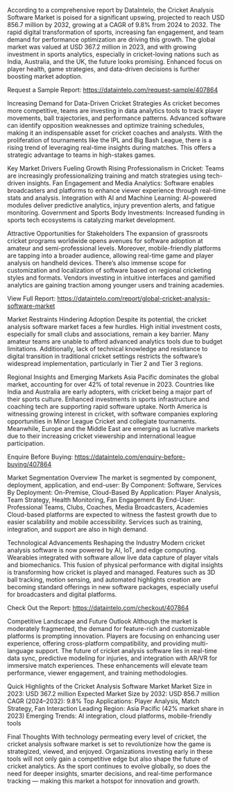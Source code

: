 According to a comprehensive report by DataIntelo, the Cricket Analysis Software Market is poised for a significant upswing, projected to reach USD 856.7 million by 2032, growing at a CAGR of 9.8% from 2024 to 2032. The rapid digital transformation of sports, increasing fan engagement, and team demand for performance optimization are driving this growth.
The global market was valued at USD 367.2 million in 2023, and with growing investment in sports analytics, especially in cricket-loving nations such as India, Australia, and the UK, the future looks promising. Enhanced focus on player health, game strategies, and data-driven decisions is further boosting market adoption.

Request a Sample Report: https://dataintelo.com/request-sample/407864

Increasing Demand for Data-Driven Cricket Strategies
As cricket becomes more competitive, teams are investing in data analytics tools to track player movements, ball trajectories, and performance patterns. Advanced software can identify opposition weaknesses and optimize training schedules, making it an indispensable asset for cricket coaches and analysts.
With the proliferation of tournaments like the IPL and Big Bash League, there is a rising trend of leveraging real-time insights during matches. This offers a strategic advantage to teams in high-stakes games.

Key Market Drivers Fueling Growth
Rising Professionalism in Cricket: Teams are increasingly professionalizing training and match strategies using tech-driven insights.
Fan Engagement and Media Analytics: Software enables broadcasters and platforms to enhance viewer experience through real-time stats and analysis.
Integration with AI and Machine Learning: AI-powered modules deliver predictive analytics, injury prevention alerts, and fatigue monitoring.
Government and Sports Body Investments: Increased funding in sports tech ecosystems is catalyzing market development.

Attractive Opportunities for Stakeholders
The expansion of grassroots cricket programs worldwide opens avenues for software adoption at amateur and semi-professional levels. Moreover, mobile-friendly platforms are tapping into a broader audience, allowing real-time game and player analysis on handheld devices.
There’s also immense scope for customization and localization of software based on regional cricketing styles and formats. Vendors investing in intuitive interfaces and gamified analytics are gaining traction among younger users and training academies.

View Full Report: https://dataintelo.com/report/global-cricket-analysis-software-market

Market Restraints Hindering Adoption
Despite its potential, the cricket analysis software market faces a few hurdles. High initial investment costs, especially for small clubs and associations, remain a key barrier. Many amateur teams are unable to afford advanced analytics tools due to budget limitations.
Additionally, lack of technical knowledge and resistance to digital transition in traditional cricket settings restricts the software’s widespread implementation, particularly in Tier 2 and Tier 3 regions.

Regional Insights and Emerging Markets
Asia Pacific dominates the global market, accounting for over 42% of total revenue in 2023. Countries like India and Australia are early adopters, with cricket being a major part of their sports culture. Enhanced investments in sports infrastructure and coaching tech are supporting rapid software uptake.
North America is witnessing growing interest in cricket, with software companies exploring opportunities in Minor League Cricket and collegiate tournaments. Meanwhile, Europe and the Middle East are emerging as lucrative markets due to their increasing cricket viewership and international league participation.

Enquire Before Buying: https://dataintelo.com/enquiry-before-buying/407864

Market Segmentation Overview
The market is segmented by component, deployment, application, and end-user:
By Component: Software, Services
By Deployment: On-Premise, Cloud-Based
By Application: Player Analysis, Team Strategy, Health Monitoring, Fan Engagement
By End-User: Professional Teams, Clubs, Coaches, Media Broadcasters, Academies
Cloud-based platforms are expected to witness the fastest growth due to easier scalability and mobile accessibility. Services such as training, integration, and support are also in high demand.

Technological Advancements Reshaping the Industry
Modern cricket analysis software is now powered by AI, IoT, and edge computing. Wearables integrated with software allow live data capture of player vitals and biomechanics. This fusion of physical performance with digital insights is transforming how cricket is played and managed.
Features such as 3D ball tracking, motion sensing, and automated highlights creation are becoming standard offerings in new software packages, especially useful for broadcasters and digital platforms.

Check Out the Report: https://dataintelo.com/checkout/407864

Competitive Landscape and Future Outlook
Although the market is moderately fragmented, the demand for feature-rich and customizable platforms is prompting innovation. Players are focusing on enhancing user experience, offering cross-platform compatibility, and providing multi-language support.
The future of cricket analysis software lies in real-time data sync, predictive modeling for injuries, and integration with AR/VR for immersive match experiences. These enhancements will elevate team performance, viewer engagement, and training methodologies.

Quick Highlights of the Cricket Analysis Software Market
Market Size in 2023: USD 367.2 million
Expected Market Size by 2032: USD 856.7 million
CAGR (2024–2032): 9.8%
Top Applications: Player Analysis, Match Strategy, Fan Interaction
Leading Region: Asia Pacific (42% market share in 2023)
Emerging Trends: AI integration, cloud platforms, mobile-friendly tools

Final Thoughts
With technology permeating every level of cricket, the cricket analysis software market is set to revolutionize how the game is strategized, viewed, and enjoyed. Organizations investing early in these tools will not only gain a competitive edge but also shape the future of cricket analytics.
As the sport continues to evolve globally, so does the need for deeper insights, smarter decisions, and real-time performance tracking — making this market a hotspot for innovation and growth.


